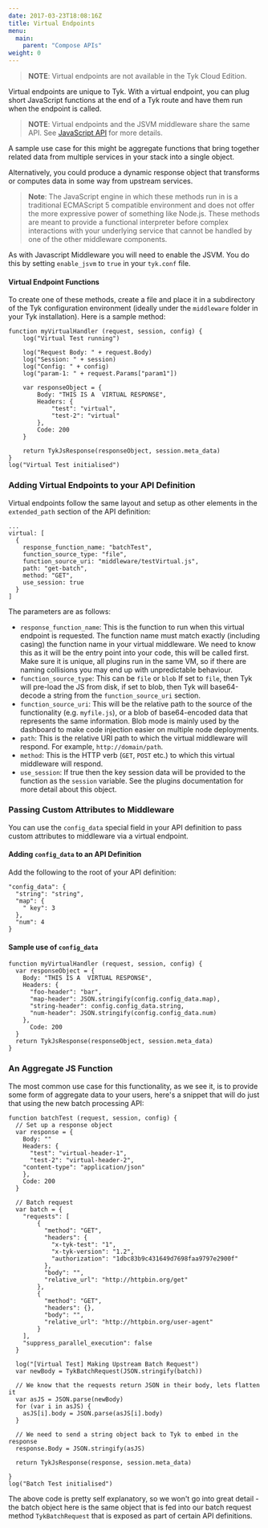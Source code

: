 ```yaml
---
date: 2017-03-23T18:08:16Z
title: Virtual Endpoints
menu:
  main:
    parent: "Compose APIs"
weight: 0 
---
```


> **NOTE**: Virtual endpoints are not available in the Tyk Cloud Edition.

Virtual endpoints are unique to Tyk. With a virtual endpoint, you can plug short JavaScript functions at the end of a Tyk route and have them run when the endpoint is called.

> **NOTE**: Virtual endpoints and the JSVM middleware share the same API. See [JavaScript API](/docs/customise-tyk/plugins/javascript-middleware/javascript-api/) for more details. 

A sample use case for this might be aggregate functions that bring together related data from multiple services in your stack into a single object.

Alternatively, you could produce a dynamic response object that transforms or computes data in some way from upstream services.

> **Note**: The JavaScript engine in which these methods run in is a traditional ECMAScript 5 compatible environment and does not offer the more expressive power of something like Node.js. These methods are meant to provide a functional interpreter before complex interactions with your underlying service that cannot be handled by one of the other middleware components.

As with Javascript Middleware you will need to enable the JSVM. You do this by setting `enable_jsvm` to `true` in your `tyk.conf` file.

#### Virtual Endpoint Functions

To create one of these methods, create a file and place it in a subdirectory of the Tyk configuration environment (ideally under the `middleware` folder in your Tyk installation). Here is a sample method:

```{.copyWrapper}
function myVirtualHandler (request, session, config) {
    log("Virtual Test running")
    
    log("Request Body: " + request.Body)
    log("Session: " + session)
    log("Config: " + config)
    log("param-1: " + request.Params["param1"])
    
    var responseObject = {
        Body: "THIS IS A  VIRTUAL RESPONSE",
        Headers: {
            "test": "virtual",
            "test-2": "virtual"
        },
        Code: 200
    }
    
    return TykJsResponse(responseObject, session.meta_data)   
}
log("Virtual Test initialised")
```




### Adding Virtual Endpoints to your API Definition

Virtual endpoints follow the same layout and setup as other elements in the `extended_path` section of the API definition:

```{.copyWrapper}
...
virtual: [
  {
    response_function_name: "batchTest",
    function_source_type: "file",
    function_source_uri: "middleware/testVirtual.js",
    path: "get-batch",
    method: "GET",
    use_session: true
  }
]
```

The parameters are as follows:

*   `response_function_name`: This is the function to run when this virtual endpoint is requested. The function name must match exactly (including casing) the function name in your virtual middleware. We need to know this as it will be the entry point into your code, this will be called first. Make sure it is unique, all plugins run in the same VM, so if there are naming collisions you may end up with unpredictable behaviour.
*   `function_source_type`: This can be `file` or `blob` If set to `file`, then Tyk will pre-load the JS from disk, if set to blob, then Tyk will base64-decode a string from the `function_source_uri` section.
*   `function_source_uri`: This will be the relative path to the source of the functionality (e.g. `myfile.js`), or a blob of base64-encoded data that represents the same information. Blob mode is mainly used by the dashboard to make code injection easier on multiple node deployments.
*   `path`: This is the relative URI path to which the virtual middleware will respond. For example, `http://domain/path`.
*   `method`: This is the HTTP verb (`GET`, `POST` etc.) to which this virtual middleware will respond.
*   `use_session`: If true then the key session data will be provided to the function as the `session` variable. See the plugins documentation for more detail about this object.

### Passing Custom Attributes to Middleware

You can use the `config_data` special field in your API definition to pass custom attributes to middleware via a virtual endpoint.

#### Adding `config_data` to an API Definition

Add the following to the root of your API definition:

```{.copyWrapper}
"config_data": {
  "string": "string",
  "map": {
    " key": 3
  },
  "num": 4
}
```

#### Sample use of `config_data`

```
function myVirtualHandler (request, session, config) {      
  var responseObject = {
    Body: "THIS IS A  VIRTUAL RESPONSE",
    Headers: {
      "foo-header": "bar",
      "map-header": JSON.stringify(config.config_data.map),
      "string-header": config.config_data.string,
      "num-header": JSON.stringify(config.config_data.num)
    },
      Code: 200
  }
  return TykJsResponse(responseObject, session.meta_data)
}
```

### An Aggregate JS Function

The most common use case for this functionality, as we see it, is to provide some form of aggregate data to your users, here's a snippet that will do just that using the new batch processing API:

```{.copyWrapper}
function batchTest (request, session, config) {
  // Set up a response object
  var response = {
    Body: ""
    Headers: {
      "test": "virtual-header-1",
      "test-2": "virtual-header-2",
    "content-type": "application/json"
    },
    Code: 200
  }
    
  // Batch request
  var batch = {
    "requests": [
        {
          "method": "GET",
          "headers": {
            "x-tyk-test": "1",
            "x-tyk-version": "1.2",
            "authorization": "1dbc83b9c431649d7698faa9797e2900f"
          },
          "body": "",
          "relative_url": "http://httpbin.org/get"
        },
        {
          "method": "GET",
          "headers": {},
          "body": "",
          "relative_url": "http://httpbin.org/user-agent"
        }
    ],
    "suppress_parallel_execution": false
  }
    
  log("[Virtual Test] Making Upstream Batch Request")
  var newBody = TykBatchRequest(JSON.stringify(batch))
    
  // We know that the requests return JSON in their body, lets flatten it
  var asJS = JSON.parse(newBody)
  for (var i in asJS) {
    asJS[i].body = JSON.parse(asJS[i].body)
  }
    
  // We need to send a string object back to Tyk to embed in the response
  response.Body = JSON.stringify(asJS)
    
  return TykJsResponse(response, session.meta_data)
    
}
log("Batch Test initialised")
```

The above code is pretty self explanatory, so we won't go into great detail - the batch object here is the same object that is fed into our batch request method `TykBatchRequest` that is exposed as part of certain API definitions.